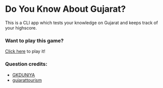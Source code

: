# Do You Know About Gujarat?

This is a CLI app which tests your knowledge on Gujarat and keeps track of your highscore.

### Want to play this game?
[Click here](https://replit.com/@HirenGamitDcs22/Do-You-Know-About-Gujarat?embed=1&output=1) to play it!

### Question credits:
 * [GKDUNIYA](https://www.gkduniya.com/gujarat-state-quiz)
 * [gujarattourism](https://www.gujarattourism.com/central-zone/narmada/sardar-sarovar.html)
